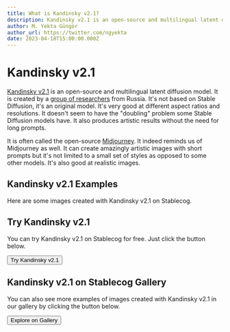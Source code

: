```yaml
---
title: What is Kandinsky v2.1?
description: Kandinsky v2.1 is an open-source and multilingual latent diffusion model. It's not based on Stable Diffusion, it's an original model.
author: M. Yekta Güngör
author_url: https://twitter.com/ngyekta
date: 2023-04-18T15:00:00.000Z
---
```


<script>
  import Button from '$components/buttons/Button.svelte'
  import DocImage from '$components/docs/DocImage.svelte'
</script>

# Kandinsky v2.1

[Kandinsky v2.1](https://github.com/ai-forever/Kandinsky-2) is an open-source and multilingual latent diffusion model. It is created by a [group of researchers](https://github.com/ai-forever/Kandinsky-2#authors) from Russia. It's not based on Stable Diffusion, it's an original model. It's very good at different aspect ratios and resolutions. It doesn't seem to have the "doubling" problem some Stable Diffusion models have. It also produces artistic results without the need for long prompts.

It is often called the open-source [Midjourney](https://midjourney.com). It indeed reminds us of Midjourney as well. It can create amazingly artistic images with short prompts but it's not limited to a small set of styles as opposed to some other models. It's also good at realistic images.

## Kandinsky v2.1 Examples

Here are some images created with Kandinsky v2.1 on Stablecog.

<DocImage src="https://ba.stablecog.com/guide/models/kandinsky.jpg" alt="Kandinsky v2.1 Examples" width="2560" height="5520"/>

## Try Kandinsky v2.1

You can try Kandinsky v2.1 on Stablecog for free. Just click the button below.

<Button class="mt-4" href="https://stablecog.com/generate/?mi=22b0857d-7edc-4d00-9cd9-45aa509db093&adv=true" target="_blank">
Try Kandinsky v2.1
</Button>

## Kandinsky v2.1 on Stablecog Gallery

You can also see more examples of images created with Kandinsky v2.1 in our gallery by clicking the button below.

<Button class="mt-4" href="https://stablecog.com/gallery?mi=22b0857d-7edc-4d00-9cd9-45aa509db093" target="_blank">
  Explore on Gallery
</Button>
